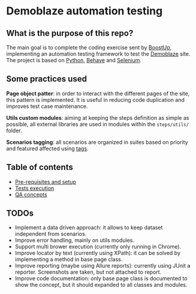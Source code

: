 # Demoblaze automation testing

## What is the purpose of this repo?

The main goal is to complete the coding exercise sent by [BoostUp](https://www.boostup.ai/), implementing an automation testing framework to test the [Demoblaze](https://www.demoblaze.com/) site.
The project is based on [Python](https://www.python.org/), [Behave](https://behave.readthedocs.io/en/latest/) and [Selenium](https://selenium-python.readthedocs.io/).

## Some practices used

**Page object patter**: in order to interact with the different pages of the site, this pattern is implemented. It is useful in reducing code duplication and improves test case maintenance.

**Utils custom modules**: aiming at keeping the steps definition as simple as possible, all external libraries are used in modules within the `steps/utils/` folder.

**Scenarios tagging**: all scenarios are organized in suites based on priority and featured affected using [tags](https://behave.readthedocs.io/en/latest/tag_expressions.html).

## Table of contents
- [Pre-requisites and setup](docs/Setup.md)
- [Tests execution](docs/TestsExecution.md)
- [QA concepts](docs/QA.md)

## TODOs
- Implement a data driven approach: it allows to keep dataset independent from scenarios.
- Improve error handling, mainly on utils modules.
- Support multi brower execution (currently only running in Chrome).
- Improve locator by text (currently using XPath): it can be solved by implementing a method in base page class.
- Improve reporting (maybe using Allure reports): currently using JUnit a reporter. Screenshots are taken, but not attached to report.
- Improve code documentation: only base page class is documented to show the concept, but it should expanded to all classes and modules.

